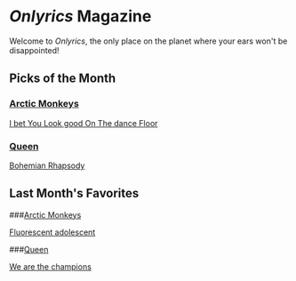 # _Onlyrics_ Magazine

Welcome to _Onlyrics_, the only place on the planet where your ears won't be disappointed!



## Picks of the Month

### [Arctic Monkeys](/writer/arctic_monkeys.md)

[I bet You Look good On The dance Floor](song/feb/i_bet_you_look_good_on_the_dancefloor.md)

### [Queen](writer/queen.md)

[Bohemian Rhapsody](song/feb/Bohemian_Rhapsody.md)


## Last Month's Favorites

###[Arctic Monkeys](/writer/arctic_monkeys.md)  

[Fluorescent adolescent](song/jan/fluorescent_adolescent.md)

###[Queen](writer/queen.md) 

[We are the champions](song/jan/we_are_the_champions.md)
